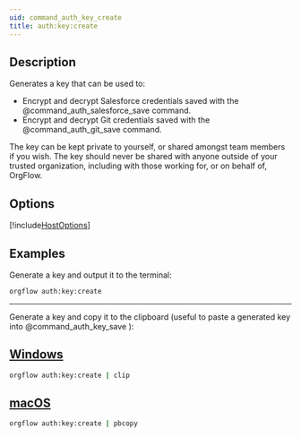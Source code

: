 ```yaml
---
uid: command_auth_key_create
title: auth:key:create
---
```


## Description

Generates a key that can be used to:

- Encrypt and decrypt Salesforce credentials saved with the @command_auth_salesforce_save command.
- Encrypt and decrypt Git credentials saved with the @command_auth_git_save command.

The key can be kept private to yourself, or shared amongst team members if you wish. The key should never be shared with anyone outside of your trusted organization, including with those working for, or on behalf of, OrgFlow.

## Options

[!include[HostOptions](partials/host-options.md)]

## Examples

Generate a key and output it to the terminal:

```bash
orgflow auth:key:create
```

***

Generate a key and copy it to the clipboard (useful to paste a generated key into @command_auth_key_save ):

## [Windows](#tab/win)

```bash
orgflow auth:key:create | clip
```

## [macOS](#tab/macos)

```bash
orgflow auth:key:create | pbcopy
```
